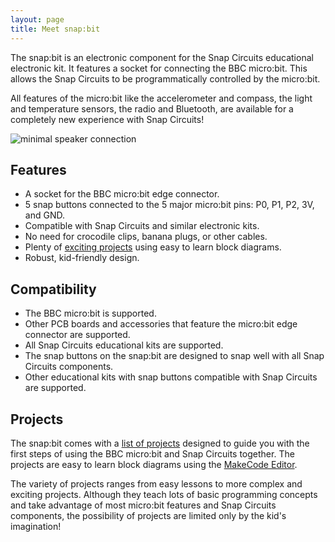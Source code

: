 ```yaml
---
layout: page
title: Meet snap:bit
---
```


The snap:bit is an electronic component for the Snap Circuits educational electronic kit. It features a socket for connecting the BBC micro:bit. This allows the Snap Circuits to be programmatically controlled by the micro:bit.

All features of the micro:bit like the accelerometer and compass, the light and temperature sensors, the radio and Bluetooth, are available for a completely new experience with Snap Circuits!

![minimal speaker connection](../assets/images/features.png)

Features
--------
- A socket for the BBC micro:bit edge connector.
- 5 snap buttons connected to the 5 major micro:bit pins: P0, P1, P2, 3V, and GND.
- Compatible with Snap Circuits and similar electronic kits.
- No need for crocodile clips, banana plugs, or other cables.
- Plenty of [exciting projects](projects) using easy to learn block diagrams.
- Robust, kid-friendly design.

Compatibility
-------------
- The BBC micro:bit is supported.
- Other PCB boards and accessories that feature the micro:bit edge connector are supported.
- All Snap Circuits educational kits are supported.
- The snap buttons on the snap:bit are designed to snap well with all Snap Circuits components.
- Other educational kits with snap buttons compatible with Snap Circuits are supported.

Projects
--------
The snap:bit comes with a [list of projects](projects) designed to guide you with the first steps of using the BBC micro:bit and Snap Circuits together. The projects are easy to learn block diagrams using the [MakeCode Editor](https://makecode.microbit.org/).

The variety of projects ranges from easy lessons to more complex and exciting projects. Although they teach lots of basic programming concepts and take advantage of most micro:bit features and Snap Circuits components, the possibility of projects are limited only by the kid's imagination!